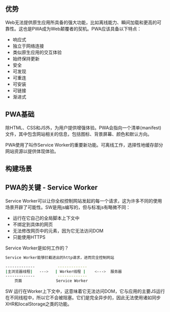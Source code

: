 ## 优势

Web无法提供原生应用所具备的强大功能，比如离线能力、瞬间加载和更高的可靠性。这也是PWA成为Web颠覆者的契机。PWA应该具备以下特点：

* 响应式
* 独立于网络连接
* 类似原生应用的交互体验
* 始终保持更新
* 安全
* 可发现
* 可重连
* 可安装
* 可链接
* 渐进式

## PWA基础

除HTML、CSS和JS外，为用户提供增强体验。PWA会指向一个清单(manifest)文件，其中包含网站相关的信息，包括图标、背景屏幕、颜色和默认方向。

PWA使用了叫作Service Worker的重要新功能。可离线工作，选择性地缓存部分网站资源以提供体现体验。

## 构建场景

## PWA的关键 - Service Worker

Service Worker可以让你全权控制网站发起的每一个请求，这为许多不同的使用场景开辟了可能性。SW是用js编写的，但与标准js有略微不同：

* 运行在它自己的全局脚本上下文中
* 不绑定到具体的网页
* 无法修改网页中的元素，因为它无法访问DOM
* 只能使用HTTPS

Service Worker是如何工作的？

```bash
Service Worker能够拦截进出的http请求，进而完全控制网站

-------------          -------------
|主浏览器线程|   --->   | Worker线程 |    <--->  服务器
-------------          -------------
    页面               Service Worker
```

SW 运行在Worker上下文中，这意味着它无法访问DOM，它与应用的主要JS运行在不同线程中，所以它不会被阻塞。它们是完全异步的，因此无法使用诸如同步XHR和localStorage之类的功能。
